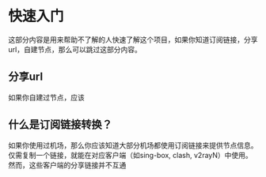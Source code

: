 # 快速入门

这部分内容是用来帮助不了解的人快速了解这个项目，如果你知道订阅链接，分享url，自建节点，那么可以跳过这部分内容。

## 分享url

如果你自建过节点，应该

## 什么是订阅链接转换？

如果你使用过机场，那么你应该知道大部分机场都使用订阅链接来提供节点信息。仅需复制一个链接，就能在对应客户端（如sing-box, clash, v2rayN）中使用。
然而，这些客户端的分享链接并不互通
